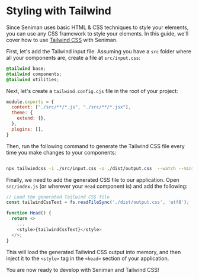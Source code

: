 # Styling with Tailwind

Since Seniman uses basic HTML & CSS techniques to style your elements, you can use any CSS framework to style your elements. In this guide, we'll cover how to use [Tailwind CSS](https://tailwindcss.com/) with Seniman.

First, let's add the Tailwind input file. Assuming you have a `src` folder where all your components are, create a file at `src/input.css`:

```css
@tailwind base;
@tailwind components;
@tailwind utilities;
```

Next, let's create a `tailwind.config.cjs` file in the root of your project:

```js
module.exports = {
  content: ["./src/**/*.js", "./src/**/*.jsx"],
  theme: {
    extend: {},
  },
  plugins: [],
}
```

Then, run the following command to generate the Tailwind CSS file every time you make changes to your components:

```bash

npx tailwindcss -i ./src/input.css -o ./dist/output.css  --watch --minify

```

Finally, we need to add the generated CSS file to our application. Open `src/index.js` (or wherever your `Head` component is) and add the following:

```js
// Load the generated Tailwind CSS file 
const tailwindCssText = fs.readFileSync('./dist/output.css', 'utf8');

function Head() {
  return <>
    ...
    <style>{tailwindCssText}</style>
  </>;
}
```

This will load the generated Tailwind CSS output into memory, and then inject it to the `<style>` tag in the `<head>` section of your application.

You are now ready to develop with Seniman and Tailwind CSS!